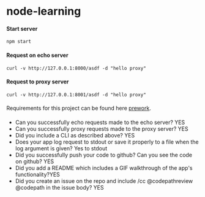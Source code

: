 node-learning
==========

#### Start server 

```
npm start
```

#### Request on echo server 

```
curl -v http://127.0.0.1:8000/asdf -d "hello proxy"
```

#### Request to proxy server

```
curl -v http://127.0.0.1:8001/asdf -d "hello proxy"
```

#### 

Requirements for this project can be found here [prework].

[prework]: http://courses.codepath.com/snippets/intro_to_nodejs/prework 

####
- Can you successfully echo requests made to the echo server? YES
- Can you successfully proxy requests made to the proxy server? YES
- Did you include a CLI as described above? YES
- Does your app log request to stdout or save it properly to a file when the log argument is given? Yes to stdout
- Did you successfully push your code to github? Can you see the code on github? YES
- Did you add a README which includes a GIF walkthrough of the app's functionality?YES 
- Did you create an issue on the repo and include /cc @codepathreview @codepath in the issue body? YES

